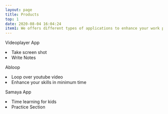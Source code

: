 ```yaml
---
layout: page
title: Products
top: 1
date: 2020-08-04 16:04:24
item1: We offers different types of applications to enhance your work productivity and save your time with amazing performance. 
---
```


<div class ="flex justify-center mb-10">
   <div class="z-10   mr-20 bg-teal-900 hover:bg-teal-800 border border-teal-700 shadow-xl  p-4 rounded-lg w-64 text-center  " id="video-player">
      Videoplayer App
      <p class="mt-4"> 
          <li class="text-sm font-sans text-center ">Take screen shot</li> 
          <li class="text-sm font-sans text-center -ml-8 ">Write Notes</li>
      </p>
   </div>
   <div class="z-20  absolute bg-teal-900 hover:bg-teal-800 border border-teal-700 shadow-xl  p-4 rounded-lg w-64 text-center  ">Abloop
       <p class="mt-4"> 
          <li class="text-sm font-sans text-center" >Loop over youtube video</li>
          <li class="text-sm font-sans text-left ml-5">Enhance your skills in <span class="ml-5"> minimum time</span></li>
       </p>
   </div>
   <div class="z-10  ml-20 bg-teal-900 hover:bg-teal-800 border border-teal-700 shadow-xl  p-4 rounded-lg w-64 text-center  ">Samaya App
       <p class="mt-4">
          <li  class="text-sm font-sans text-center ">Time learning for kids</li>
          <li  class="text-sm font-sans text-center -ml-8">Practice Section</li>
       </p>
   </div>
</div>

